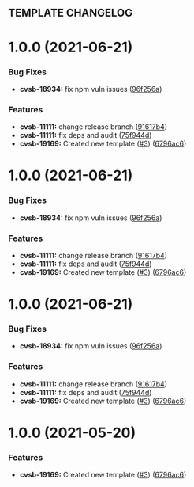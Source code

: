 ## TEMPLATE CHANGELOG

# 1.0.0 (2021-06-21)


### Bug Fixes

* **cvsb-18934:** fix npm vuln issues ([96f256a](https://github.com/dvsa/cvs-svc-template/commit/96f256a6b7f654c12906eef1340fb29844d5d573))


### Features

* **cvsb-11111:** change release branch ([91617b4](https://github.com/dvsa/cvs-svc-template/commit/91617b497285fe06e82e549f4b336d783ff5916e))
* **cvsb-11111:** fix deps and audit ([75f944d](https://github.com/dvsa/cvs-svc-template/commit/75f944d056e79f23092adaea9e88efe82e8d0461))
* **cvsb-19169:** Created new template ([#3](https://github.com/dvsa/cvs-svc-template/issues/3)) ([6796ac6](https://github.com/dvsa/cvs-svc-template/commit/6796ac602c5754da092472d298fc3099be8b29a3))

# 1.0.0 (2021-06-21)


### Bug Fixes

* **cvsb-18934:** fix npm vuln issues ([96f256a](https://github.com/dvsa/cvs-svc-template/commit/96f256a6b7f654c12906eef1340fb29844d5d573))


### Features

* **cvsb-11111:** change release branch ([91617b4](https://github.com/dvsa/cvs-svc-template/commit/91617b497285fe06e82e549f4b336d783ff5916e))
* **cvsb-11111:** fix deps and audit ([75f944d](https://github.com/dvsa/cvs-svc-template/commit/75f944d056e79f23092adaea9e88efe82e8d0461))
* **cvsb-19169:** Created new template ([#3](https://github.com/dvsa/cvs-svc-template/issues/3)) ([6796ac6](https://github.com/dvsa/cvs-svc-template/commit/6796ac602c5754da092472d298fc3099be8b29a3))

# 1.0.0 (2021-06-21)


### Bug Fixes

* **cvsb-18934:** fix npm vuln issues ([96f256a](https://github.com/dvsa/cvs-svc-template/commit/96f256a6b7f654c12906eef1340fb29844d5d573))


### Features

* **cvsb-11111:** change release branch ([91617b4](https://github.com/dvsa/cvs-svc-template/commit/91617b497285fe06e82e549f4b336d783ff5916e))
* **cvsb-11111:** fix deps and audit ([75f944d](https://github.com/dvsa/cvs-svc-template/commit/75f944d056e79f23092adaea9e88efe82e8d0461))
* **cvsb-19169:** Created new template ([#3](https://github.com/dvsa/cvs-svc-template/issues/3)) ([6796ac6](https://github.com/dvsa/cvs-svc-template/commit/6796ac602c5754da092472d298fc3099be8b29a3))

# 1.0.0 (2021-05-20)

### Features

- **cvsb-19169:** Created new template ([#3](https://github.com/dvsa/cvs-svc-template/issues/3)) ([6796ac6](https://github.com/dvsa/cvs-svc-template/commit/6796ac602c5754da092472d298fc3099be8b29a3))
